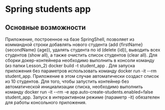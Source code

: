 # Spring students app

## Основные возможности
Приложение, построенное на базе SpringShell, позволяет из коммандной строки добавлять нового студента (add {firstName} {secondName} {age}), удалять студента по id (delete {id}), выводить всех студентов (show all), а также очистить список студентов (clear all).
Для сборки докер-контейнера необходимо выполнить в консоли команду (из папки Lesson_2) docker build -t student_app .
Для запуска приложения без параметров использовать команду docker run -it --rm student_app. Приложение в этом случае автоматически создаст список из 10 студентов.
Для того, чтобы запустить контейнер без автоматической инициализации списка, необходимо выполнить команду docker run -it --rm -e app.auto-create-students.enabled=false student_app.
Запуск в интерактивном режиме (параметр -it) обязателен для работы консольного приложения.

